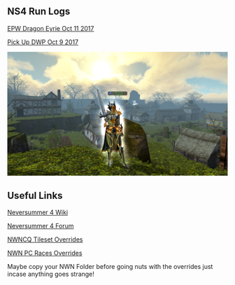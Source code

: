 <html>
<body>
<h2>NS4 Run Logs</h2>

<p><a href="(EPW)DragonEyrieOct11.html">EPW Dragon Eyrie Oct 11 2017</a></p>
<p><a href="(Random)DWPOct9.html">Pick Up DWP Oct 9 2017</a></p>
<p><img src="Beatrix.png"></p>

<h2>Useful Links</h2>
<p><a href="http://www.nsrealm.com/ns4wiki/index.php?title=Main_Page">Neversummer 4 Wiki</a></p>
<p><a href="http://www.nsrealm.com/public/ns/viewforum.php?f=139">Neversummer 4 Forum</a></p>
<p><a href="https://neverwintervault.org/project/nwn1/hakpak/tileset/nwncq-project">NWNCQ Tileset Overrides</a></p>
<p><a href="https://neverwintervault.org/project/nwn1/hakpak/original-hakpak/gunners-body-rebuildretexture-male-female-all-races-phenos">NWN PC Races Overrides</a></p>
<p>Maybe copy your NWN Folder before going nuts with the overrides just incase anything goes strange!</p>
</body>
</html>
